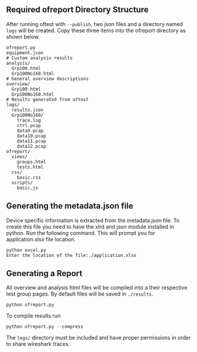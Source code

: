 ## Required ofreport Directory Structure
After running oftest with `--publish`, two json files and a directory named `logs` will be created. Copy these three items into the ofreport directory as shown below.

```
ofreport.py
equipment.json
# Custom analysis results
analysis/
  Grp100.html
  Grp100No160.html
# General overview descriptions
overview/
  Grp100.html
  Grp100No160.html
# Results generated from oftest
logs/
  results.json
  Grp100No160/
    trace.log
    ctrl.pcap
    data9.pcap
    data10.pcap
    data11.pcap
    data12.pcap
ofreport/
  views/
    groups.html
    tests.html
  css/
    basic.css
  scripts/
    basic.js
```
## Generating the metadata.json file
Device specific information is extracted from the metadata.json file. To create this file you need to have the xlrd and json module installed in python.
Run the following command. This will prompt you for application.xlsx file location.
```
python excel.py
Enter the location of the file:./application.xlsx
```

## Generating a Report
All overview and analysis html files will be compiled into a their respective test group pages. By default files will be saved in `./results`.
```
python ofreport.py
```
To compile results run
```
python ofreport.py --compress
```
The `logs/` directory must be included and have proper permissions in order to share wireshark traces.

